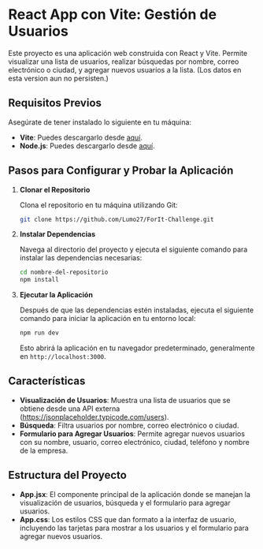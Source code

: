 # React App con Vite: Gestión de Usuarios

Este proyecto es una aplicación web construida con React y Vite. Permite visualizar una lista de usuarios, realizar búsquedas por nombre, correo electrónico o ciudad, y agregar nuevos usuarios a la lista. (Los datos en esta version aun no persisten.)

## Requisitos Previos

Asegúrate de tener instalado lo siguiente en tu máquina:
- **Vite**: Puedes descargarlo desde [aquí](https://vite.dev/).
- **Node.js**: Puedes descargarlo desde [aquí](https://nodejs.org/).

## Pasos para Configurar y Probar la Aplicación

1. **Clonar el Repositorio**

   Clona el repositorio en tu máquina utilizando Git:

   ```bash
   git clone https://github.com/Lumo27/ForIt-Challenge.git
   ```

2. **Instalar Dependencias**

   Navega al directorio del proyecto y ejecuta el siguiente comando para instalar las dependencias necesarias:

   ```bash
   cd nombre-del-repositorio
   npm install
   ```

3. **Ejecutar la Aplicación**

   Después de que las dependencias estén instaladas, ejecuta el siguiente comando para iniciar la aplicación en tu entorno local:

   ```bash
   npm run dev
   ```

   Esto abrirá la aplicación en tu navegador predeterminado, generalmente en `http://localhost:3000`.

## Características

- **Visualización de Usuarios**: Muestra una lista de usuarios que se obtiene desde una API externa (https://jsonplaceholder.typicode.com/users).
- **Búsqueda**: Filtra usuarios por nombre, correo electrónico o ciudad.
- **Formulario para Agregar Usuarios**: Permite agregar nuevos usuarios con su nombre, usuario, correo electrónico, ciudad, teléfono y nombre de la empresa.

## Estructura del Proyecto

- **App.jsx**: El componente principal de la aplicación donde se manejan la visualización de usuarios, búsqueda y el formulario para agregar usuarios.
- **App.css**: Los estilos CSS que dan formato a la interfaz de usuario, incluyendo las tarjetas para mostrar a los usuarios y el formulario para agregar nuevos usuarios.
